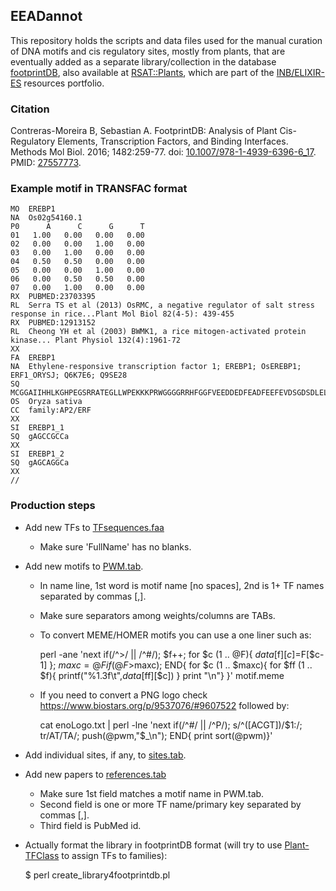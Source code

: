 ## EEADannot

This repository holds the scripts and data files used for the manual curation of DNA motifs and cis regulatory sites, 
mostly from plants, that are eventually added as a separate library/collection in the database 
[footprintDB](https://floresta.eead.csic.es/footprintdb), also available at [RSAT::Plants](https://rsat.eead.csic.es/plants),
which are part of the [INB/ELIXIR-ES](https://inb-elixir.es) resources portfolio.

### Citation

Contreras-Moreira B, Sebastian A. FootprintDB: Analysis of Plant Cis-Regulatory Elements, 
Transcription Factors, and Binding Interfaces. Methods Mol Biol. 2016; 1482:259-77. 
doi: [10.1007/978-1-4939-6396-6_17](https://doi.org/10.1007/978-1-4939-6396-6_17). PMID: [27557773](https://pubmed.ncbi.nlm.nih.gov/27557773).

### Example motif in TRANSFAC format

    MO  EREBP1
    NA  Os02g54160.1
    P0      A      C      G      T
    01   1.00   0.00   0.00   0.00
    02   0.00   0.00   1.00   0.00
    03   0.00   1.00   0.00   0.00
    04   0.50   0.50   0.00   0.00
    05   0.00   0.00   1.00   0.00
    06   0.00   0.50   0.50   0.00
    07   0.00   1.00   0.00   0.00
    RX  PUBMED:23703395
    RL  Serra TS et al (2013) OsRMC, a negative regulator of salt stress response in rice...Plant Mol Biol 82(4-5): 439-455
    RX  PUBMED:12913152
    RL  Cheong YH et al (2003) BWMK1, a rice mitogen-activated protein kinase... Plant Physiol 132(4):1961-72
    XX
    FA  EREBP1
    NA  Ethylene-responsive transcription factor 1; EREBP1; OsEREBP1; ERF1_ORYSJ; Q6K7E6; Q9SE28
    SQ  MCGGAIIHHLKGHPEGSRRATEGLLWPEKKKPRWGGGGRRHFGGFVEEDDEDFEADFEEFEVDSGDSDLELGEEDDDDVVEI...
    OS  Oryza sativa
    CC  family:AP2/ERF
    XX
    SI  EREBP1_1
    SQ  gAGCCGCCa
    XX
    SI  EREBP1_2
    SQ  gAGCAGGCa
    XX
    //

### Production steps

* Add new TFs to [TFsequences.faa](./TFsequences.faa)
  - Make sure 'FullName' has no blanks.

* Add new motifs to [PWM.tab](./PWM.tab).
  - In name line, 1st word is motif name [no spaces], 2nd is 1+ TF names separated by commas [,].
  - Make sure separators among weights/columns are TABs.
  - To convert MEME/HOMER motifs you can use a one liner such as:
  
      perl -ane 'next if(/^>/ || /^#/); $f++; for $c (1 .. @F){ $data[$f][$c]=$F[$c-1] }; $maxc=@F if(@F>$maxc); END{ for $c (1 .. $maxc){ for $ff (1 .. $f){ printf("%1.3f\t",$data[$ff][$c]) } print "\n"} }' motif.meme

  - If you need to convert a PNG logo check https://www.biostars.org/p/9537076/#9607522 followed by:

      cat enoLogo.txt | perl -lne 'next if(/^#/ || /^P/); s/^([ACGT])/$1:/; tr/AT/TA/; push(@pwm,"$_\n"); END{ print sort(@pwm)}'

* Add individual sites, if any, to [sites.tab](./sites.tab).

* Add new papers to [references.tab](./references.tab)
  - Make sure 1st field matches a motif name in PWM.tab.
  - Second field is one or more TF name/primary key separated by commas [,].
  - Third field is PubMed id.

* Actually format the library in footprintDB format (will try to use [Plant-TFClass](https://doi.org/10.1016/j.tplants.2023.06.023) to assign TFs to families):

    $ perl create_library4footprintdb.pl
